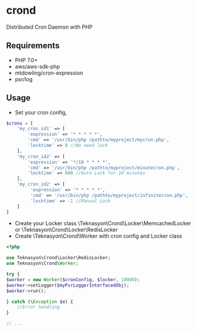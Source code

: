 # crond
Distributed Cron Daemon with PHP

## Requirements
* PHP 7.0+
* aws/aws-sdk-php
* mtdowling/cron-expression
* psr/log

## Usage

- Set your cron config,
``` php
$crons = [
    'my_cron_id1' => [
        'expression' => '* * * * *',
        'cmd' => '/usr/bin/php /pathto/myproject/mycron.php',
        'locktime' => 0 //No need lock
    ],
    'my_cron_id2' => [
        'expression' => '*/10 * * * *',
        'cmd' => '/usr/bin/php /pathto/myproject/minutecron.php',
        'locktime' => 600 //Auto Lock for 10 minutes
    ],
    'my_cron_id2' => [
         'expression' => '* * * * *',
         'cmd' => '/usr/bin/php /pathto/myproject/infinitecron.php',
         'locktime' => -1 //Manual Lock
    ]
]
```
- Create your Locker class \Teknasyon\Crond\Locker\MemcachedLocker or \Teknasyon\Crond\Locker\RedisLocker
- Create \Teknasyon\Crond\Worker with cron config and Locker class

``` php
<?php

use Teknasyon\Crond\Locker\RedisLocker;
use Teknasyon\Crond\Worker;

try {
$worker = new Worker($cronConfig, $locker, 10000);
$worker->setLogger($myPsrLoggerInterfacedObj);
$worker->run();

} catch (\Exception $e) {
    //Error handling
}

// ...
```

